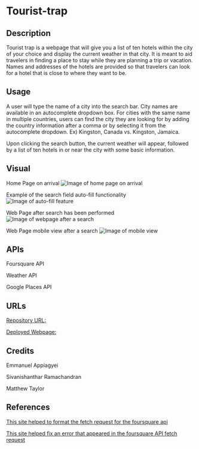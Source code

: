 # Tourist-trap

## Description

Tourist trap is a webpage that will give you a list of ten hotels within the city of your choice and display the current weather in that city. It is meant to aid travelers in finding a place to stay while they are planning a trip or vacation. Names and addresses of the hotels are provided so that travelers can look for a hotel that is close to where they want to be.

## Usage

A user will type the name of a city into the search bar. City names are available in an autocomplete dropdown box. For cities with the same name in multiple countries, users can find the city they are looking for by adding the country information after a comma or by selecting it from the autocomplete dropdown. Ex) Kingston, Canada vs. Kingston, Jamaica.

Upon clicking the search button, the current weather will appear, followed by a list of ten hotels in or near the city with some basic information.

## Visual
Home Page on arrival
![Image of home page on arrival](./assets/images/webpage_arrival.jpeg)

Example of the search field auto-fill functionality
![Image of auto-fill feature](./assets/images/autoFill.png)

Web Page after search has been performed
![Image of webpage after a search](./assets/images/webpage_search.jpeg)

Web Page mobile view after a search
![Image of mobile view](./assets/images/webpage_mobile.jpeg)



## APIs

Foursquare API

Weather API

Google Places API

## URLs

[Repository URL: ](https://github.com/WDverse/Tourist-trap)

[Deployed Webpage: ](https://wdverse.github.io/tourist-trap)

## Credits

Emmanuel Appiagyei

Sivanishanthar Ramachandran

Matthew Taylor

## References

[This site helped to format the fetch request for the foursquare api](https://maximorlov.com/tips/convert-curl-to-javascript-fetch/)

[This site helped fix an error that appeared in the foursquare API fetch request](https://stackoverflow.com/questions/51017702/enable-cors-in-fetch-api)